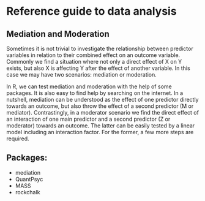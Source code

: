 # Reference guide to data analysis
## Mediation and Moderation

Sometimes it is not trivial to investigate the relationship between predictor variables in relation to their combined effect on an outcome variable. Commonly we find a situation where not only a direct effect of X on Y exists, but also X is affecting Y after the effect of another variable. In this case we may have two scenarios: mediation or moderation.

In R, we can test mediation and moderation with the help of some packages. It is also easy to find help by searching on the internet. In a nutshell, mediation can be understood as the effect of one predictor directly towards an outcome, but also throw the effect of a second predictor (M or mediator). Contrastingly, in a moderator scenario we find the direct effect of an interaction of one main predictor and a second predictor (Z or moderator) towards an outcome. The latter can be easily tested by a linear model including an interaction factor. For the former, a few more steps are required.

## Packages:
- mediation
- QuantPsyc
- MASS
- rockchalk
